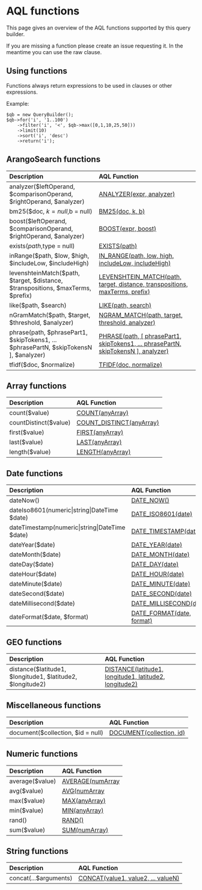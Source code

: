 # AQL functions

This page gives an overview of the AQL functions supported by this query builder.

If you are missing a function please create an issue requesting it. In the meantime you can use the raw clause.

## Using functions
Functions always return expressions to be used in clauses or other expressions.

Example: 
```
$qb = new QueryBuilder();
$qb->for('i', '1..100')
    ->filter('i', '<', $qb->max([0,1,10,25,50]))
    ->limit(10)
    ->sort('i', 'desc')
    ->return('i');
```

## ArangoSearch functions
| Description           | AQL Function |
| :-------------------- | :-------------------------------------------------------------------------------------------- |
| analyzer($leftOperand, $comparisonOperand, $rightOperand, $analyzer) | [ANALYZER(expr, analyzer)](https://www.arangodb.com/docs/stable/aql/functions-arangosearch.html#analyzer) |
| bm25($doc, $k = null,$b = null) | [BM25(doc, k, b)](https://www.arangodb.com/docs/stable/aql/functions-arangosearch.html#bm25) |
| boost($leftOperand, $comparisonOperand, $rightOperand, $analyzer) | [BOOST(expr, boost)](https://www.arangodb.com/docs/stable/aql/functions-arangosearch.html#boost) |
| exists($path,$type = null) | [EXISTS(path)](https://www.arangodb.com/docs/stable/aql/functions-arangosearch.html#exists) |
| inRange($path, $low, $high, $includeLow, $includeHigh) | [IN_RANGE(path, low, high, includeLow, includeHigh)](https://www.arangodb.com/docs/stable/aql/functions-arangosearch.html#in_range) |
| levenshteinMatch($path, $target, $distance, $transpositions, $maxTerms, $prefix) | [LEVENSHTEIN_MATCH(path, target, distance, transpositions, maxTerms, prefix)](https://www.arangodb.com/docs/stable/aql/functions-arangosearch.html#levenshtein_match) |
| like($path, $search)| [LIKE(path, search)](https://www.arangodb.com/docs/stable/aql/functions-arangosearch.html#like) |
| nGramMatch($path, $target, $threshold, $analyzer) | [NGRAM_MATCH(path, target, threshold, analyzer)](https://www.arangodb.com/docs/stable/aql/functions-arangosearch.html#ngram_match) |
| phrase(path, $phrasePart1, $skipTokens1, ... $phrasePartN, $skipTokensN ], $analyzer) | [PHRASE(path, [ phrasePart1, skipTokens1, ... phrasePartN, skipTokensN ], analyzer)](https://www.arangodb.com/docs/stable/aql/functions-arangosearch.html#phrase) |
| tfidf($doc, $normalize) | [TFIDF(doc, normalize)](https://www.arangodb.com/docs/stable/aql/functions-arangosearch.html#tfidf) |


## Array functions
| Description           | AQL Function |
| :-------------------- | :-------------------------------------------------------------------------------------------- |
| count($value)         | [COUNT(anyArray)](https://www.arangodb.com/docs/stable/aql/functions-array.html#count) |
| countDistinct($value) | [COUNT_DISTINCT(anyArray)](https://www.arangodb.com/docs/stable/aql/functions-array.html#count) |
| first($value)         | [FIRST(anyArray)](https://www.arangodb.com/docs/stable/aql/functions-array.html#first) | 
| last($value)          | [LAST(anyArray)](https://www.arangodb.com/docs/stable/aql/functions-array.html#last) | 
| length($value)        | [LENGTH(anyArray)](https://www.arangodb.com/docs/stable/aql/functions-array.html#length) | 


## Date functions
| Description           | AQL Function |
| :-------------------- | :-------------------------------------------------------------------------------------------- |
| dateNow() | [DATE_NOW()](https://www.arangodb.com/docs/stable/aql/functions-date.html#date_now) | 
| dateIso8601(numeric&#124;string&#124;DateTime $date) | [DATE_ISO8601(date)](https://www.arangodb.com/docs/stable/aql/functions-date.html#date_iso8601) | 
| dateTimestamp(numeric&#124;string&#124;DateTime $date) | [DATE_TIMESTAMP(date)](https://www.arangodb.com/docs/stable/aql/functions-date.html#date_timestamp) | 
| dateYear($date) | [DATE_YEAR(date)](https://www.arangodb.com/docs/stable/aql/functions-date.html#date_year) | 
| dateMonth($date) | [DATE_MONTH(date)](https://www.arangodb.com/docs/stable/aql/functions-date.html#date_month) | 
| dateDay($date) | [DATE_DAY(date)](https://www.arangodb.com/docs/stable/aql/functions-date.html#date_day) | 
| dateHour($date) | [DATE_HOUR(date)](https://www.arangodb.com/docs/stable/aql/functions-date.html#date_hour) | 
| dateMinute($date) | [DATE_MINUTE(date)](https://www.arangodb.com/docs/stable/aql/functions-date.html#date_minute) | 
| dateSecond($date) | [DATE_SECOND(date)](https://www.arangodb.com/docs/stable/aql/functions-date.html#date_second) | 
| dateMillisecond($date) | [DATE_MILLISECOND(date)](https://www.arangodb.com/docs/stable/aql/functions-date.html#date_millisecond) | 
| dateFormat($date, $format) | [DATE_FORMAT(date, format)](https://www.arangodb.com/docs/stable/aql/functions-date.html#date_format) | 

## GEO functions
| Description           | AQL Function |
| :-------------------- | :-------------------------------------------------------------------------------------------- |
| distance($latitude1, $longitude1, $latitude2, $longitude2) | [DISTANCE(latitude1, longitude1, latitude2, longitude2)](https://www.arangodb.com/docs/stable/aql/functions-geo.html#distance) | 

## Miscellaneous functions
| Description           | AQL Function |
| :-------------------- | :-------------------------------------------------------------------------------------------- |
| document($collection, $id = null) | [DOCUMENT(collection, id)](https://www.arangodb.com/docs/stable/aql/functions-miscellaneous.html#document) | 

## Numeric functions
| Description           | AQL Function |
| :-------------------- | :-------------------------------------------------------------------------------------------- |
| average($value) | [AVERAGE(numArray](https://www.arangodb.com/docs/stable/aql/functions-numeric.html#average) | 
| avg($value) | [AVG(numArray](https://www.arangodb.com/docs/stable/aql/functions-numeric.html#average) | 
| max($value) | [MAX(anyArray)](https://www.arangodb.com/docs/stable/aql/functions-numeric.html#max) | 
| min($value) | [MIN(anyArray)](https://www.arangodb.com/docs/stable/aql/functions-numeric.html#min) | 
| rand() | [RAND()](https://www.arangodb.com/docs/stable/aql/functions-numeric.html#rand) | 
| sum($value) | [SUM(numArray)](https://www.arangodb.com/docs/stable/aql/functions-numeric.html#sum) | 

## String functions
| Description           | AQL Function |
| :-------------------- | :-------------------------------------------------------------------------------------------- |
| concat(...$arguments) | [CONCAT(value1, value2, ... valueN)](https://www.arangodb.com/docs/stable/aql/functions-string.html#concat) | 
